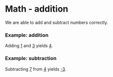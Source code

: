 # Math - addition

We are able to add and subtract numbers correctly.

### Example: addition

Adding [1](- "#n1") and [3](- "#n2") yields [4](- "?=add(#n1, #n2)").

### Example: subtraction

Subtracting [7](- "#n2") from [4](- "#n1") yields [-3](- "?=subtract(#n1, #n2)").